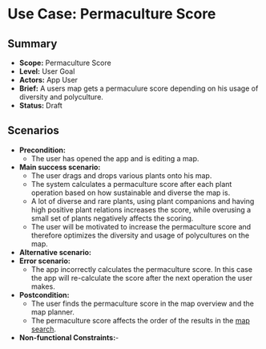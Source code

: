 # Use Case: Permaculture Score

## Summary

- **Scope:** Permaculture Score
- **Level:** User Goal
- **Actors:** App User
- **Brief:** A users map gets a permaculure score depending on his usage of diversity and polyculture.
- **Status:** Draft

## Scenarios

- **Precondition:**
  - The user has opened the app and is editing a map.
- **Main success scenario:**
  - The user drags and drops various plants onto his map.
  - The system calculates a permaculture score after each plant operation based on how sustainable and diverse the map is.
  - A lot of diverse and rare plants, using plant companions and having high positive plant relations increases the score, 
    while overusing a small set of plants negatively affects the scoring.
  - The user will be motivated to increase the permaculture score and therefore optimizes the diversity and usage of polycultures on the map.
- **Alternative scenario:**
- **Error scenario:**
  - The app incorrectly calculates the permaculture score.
    In this case the app will re-calculate the score after the next operation the user makes.
- **Postcondition:**
  - The user finds the permaculture score in the map overview and the map planner.
  - The permaculture score affects the order of the results in the [map search](map_search.md).
- **Non-functional Constraints:**-
